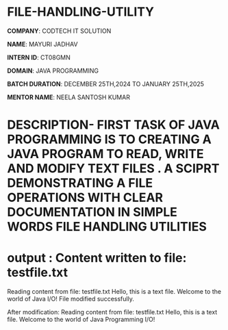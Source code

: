 # FILE-HANDLING-UTILITY

**COMPANY**: CODTECH IT SOLUTION

**NAME**: MAYURI JADHAV

**INTERN ID**: CT08GMN

**DOMAIN**: JAVA PROGRAMMING

**BATCH DURATION**: DECEMBER 25TH,2024 TO JANUARY 25TH,2025

**MENTOR NAME**: NEELA SANTOSH KUMAR

# DESCRIPTION- FIRST TASK OF JAVA PROGRAMMING IS TO CREATING A JAVA PROGRAM TO READ, WRITE AND MODIFY TEXT FILES . A SCIPRT DEMONSTRATING A FILE OPERATIONS WITH CLEAR DOCUMENTATION IN SIMPLE WORDS FILE HANDLING UTILITIES 
# output : Content written to file: testfile.txt
Reading content from file: testfile.txt
Hello, this is a text file.
Welcome to the world of Java I/O!
File modified successfully.

After modification:
Reading content from file: testfile.txt
Hello, this is a text file.
Welcome to the world of Java Programming I/O!
